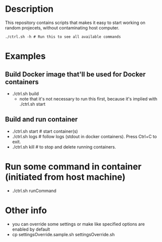 # Description
This repository contains scripts that makes it easy to start working on random projecets, without contaminating host computer.

    ./ctrl.sh -h # Run this to see all available commands

# Examples

## Build Docker image that'll be used for Docker containers
- ./ctrl.sh build
  - note that it's not necessary to run this first, because it's implied with ./ctrl.sh start

## Build and run container
- ./ctrl.sh start # start container(s)
- ./ctrl.sh logs # follow logs (stdout in docker containers). Press Ctrl+C to exit.
- ./ctrl.sh kill # to stop and delete running containers.

# Run some command in container (initiated from host machine)
- ./ctrl.sh runCommand

# Other info
- you can override some settings or make like specified options are enabled by default
- cp settingsOverride.sample.sh settingsOverride.sh

